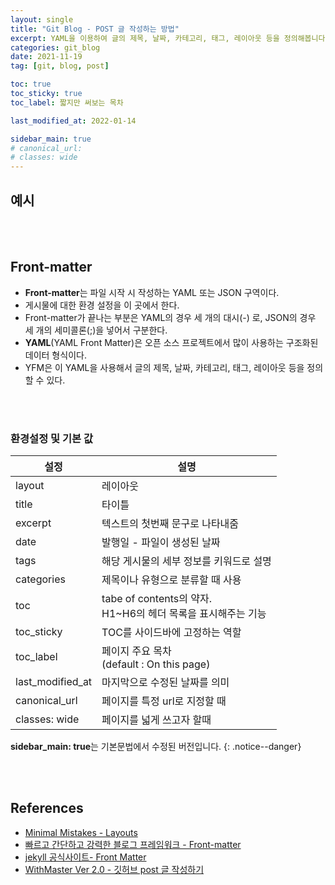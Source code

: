 ```yaml
---
layout: single
title: "Git Blog - POST 글 작성하는 방법"
excerpt: YAML을 이용하여 글의 제목, 날짜, 카테고리, 태그, 레이아웃 등을 정의해봅니다.
categories: git_blog
date: 2021-11-19
tag: [git, blog, post]

toc: true
toc_sticky: true
toc_label: 짧지만 써보는 목차

last_modified_at: 2022-01-14

sidebar_main: true
# canonical_url:
# classes: wide
---
```


## 예시

<script src="https://gist.github.com/ingu627/93a69be54393c57f58eedc9b33024876.js"></script>

<br>
<br>

## Front-matter

- **Front-matter**는 파일 시작 시 작성하는 YAML 또는 JSON 구역이다.
- 게시물에 대한 환경 설정을 이 곳에서 한다.
- Front-matter가 끝나는 부분은 YAML의 경우 세 개의 대시(-) 로, JSON의 경우 세 개의 세미콜론(;)을 넣어서 구분한다.
- **YAML**(YAML Front Matter)은 오픈 소스 프로젝트에서 많이 사용하는 구조화된 데이터 형식이다.
- YFM은 이 YAML을 사용해서 글의 제목, 날짜, 카테고리, 태그, 레이아웃 등을 정의할 수 있다.

<br>
<br>

### 환경설정 및 기본 값

|설정| 설명|
|---|---|
|layout|레이아웃|
|title|타이틀|
|excerpt| 텍스트의 첫번째 문구로 나타내줌|
|date|발행일 - 파일이 생성된 날짜|
|tags| 해당 게시물의 세부 정보를 키워드로 설명|
|categories|제목이나 유형으로 분류할 때 사용|
|toc|tabe of contents의 약자.<br>H1~H6의 헤더 목록을 표시해주는 기능
|toc_sticky|TOC를 사이드바에 고정하는 역할|
|toc_label|페이지 주요 목차 <br>(default : On this page)|
|last_modified_at| 마지막으로 수정된 날짜를 의미|
|canonical_url|페이지를 특정 url로 지정할 때 |
|classes: wide| 페이지를 넓게 쓰고자 할때|

**sidebar_main: true**는 기본문법에서 수정된 버전입니다.
{: .notice--danger}

<script src="https://gist.github.com/ingu627/e71fe791e12a56fea39b197431b6704c.js"></script>

<br>
<br>

## References

- [Minimal Mistakes - Layouts ](https://mmistakes.github.io/minimal-mistakes/docs/layouts/)
- [빠르고 간단하고 강력한 블로그 프레임워크 - Front-matter](https://hexo.io/ko/docs/front-matter.html)
- [jekyll 공식사이트- Front Matter](https://jekyllrb.com/docs/front-matter/)
- [WithMaster Ver 2.0 - 깃허브 post 글 작성하기](https://withmaster.com/%EB%B8%94%EB%A1%9C%EA%B7%B8/posts/)